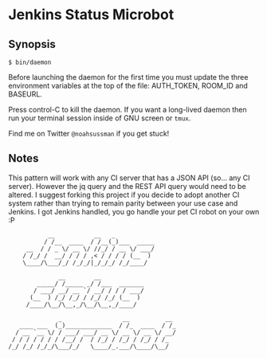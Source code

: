 # Jenkins Status Microbot

## Synopsis

    $ bin/daemon

Before launching the daemon for the first time you must update the three
environment variables at the top of the file: AUTH_TOKEN, ROOM_ID and
BASEURL.

Press control-C to kill the daemon. If you want a long-lived daemon
then run your terminal session inside of GNU screen or `tmux`.

Find me on Twitter `@noahsussman` if you get stuck!

## Notes

This pattern will work with any CI server that has a JSON API
(so&hellip; any CI server). However the jq query and the REST API
query would need to be altered. I suggest forking this project if you
decide to adopt another CI system rather than trying to remain parity
between your use case and Jenkins. I got Jenkins handled, you go
handle your pet CI robot on your own :P



               __           __   _
              / /__  ____  / /__(_)___  _____
         __  / / _ \/ __ \/ //_/ / __ \/ ___/
        / /_/ /  __/ / / / ,< / / / / (__  )
        \____/\___/_/ /_/_/|_/_/_/ /_/____/

                  __        __
            _____/ /_____ _/ /___  _______
           / ___/ __/ __ `/ __/ / / / ___/
          (__  ) /_/ /_/ / /_/ /_/ (__  )
         /____/\__/\__,_/\__/\__,_/____/

                  _                 __          __
       ____ ___  (_)_____________  / /_  ____  / /_
      / __ `__ \/ / ___/ ___/ __ \/ __ \/ __ \/ __/
     / / / / / / / /__/ /  / /_/ / /_/ / /_/ / /_
    /_/ /_/ /_/_/\___/_/   \____/_.___/\____/\__/
